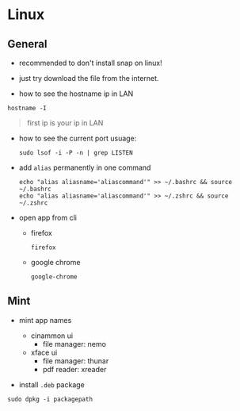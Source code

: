 # Linux

## General

- recommended to don't install snap on linux!
- just try download the file from the internet.

- how to see the hostname ip in LAN

```shell
hostname -I
```

> first ip is your ip in LAN

- how to see the current port usuage:

  ```shell
  sudo lsof -i -P -n | grep LISTEN
  ```
  
- add `alias` permanently in one command

  ```shell
  echo "alias aliasname='aliascommand'" >> ~/.bashrc && source ~/.bashrc
  echo "alias aliasname='aliascommand'" >> ~/.zshrc && source ~/.zshrc
  ```

- open app from cli
  - firefox

    ```shell
    firefox
    ```

  - google chrome

    ```shell
    google-chrome
    ```

## Mint

- mint app names
  - cinammon ui
    - file manager: nemo
  - xface ui
    - file manager: thunar
    - pdf reader: xreader

- install `.deb` package

```shell
sudo dpkg -i packagepath
```
